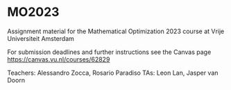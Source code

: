 # MO2023
Assignment material for the Mathematical Optimization 2023 course at Vrije Universiteit Amsterdam

For submission deadlines and further instructions see the Canvas page [https://canvas.vu.nl/courses/62829  ](https://canvas.vu.nl/courses/70846)

Teachers: Alessandro Zocca, Rosario Paradiso  TAs: Leon Lan, Jasper van Doorn

